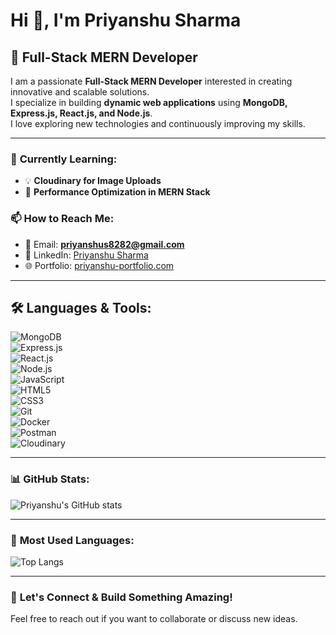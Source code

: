 # Hi 👋, I'm Priyanshu Sharma  
## 🚀 Full-Stack MERN Developer  

I am a passionate **Full-Stack MERN Developer** interested in creating innovative and scalable solutions.  
I specialize in building **dynamic web applications** using **MongoDB, Express.js, React.js, and Node.js**.  
I love exploring new technologies and continuously improving my skills.  

---

### 🌱 **Currently Learning:**  
- 💡 **Cloudinary for Image Uploads**  
- 🚀 **Performance Optimization in MERN Stack**  

### 📫 **How to Reach Me:**  
- 📩 Email: **priyanshus8282@gmail.com**  
- 🔗 LinkedIn: [Priyanshu Sharma](https://www.linkedin.com/in/priyanshu-sharma-642337245)  
- 🌐 Portfolio: [priyanshu-portfolio.com](https://portfolio-priyanshu-22.vercel.app)  

---

## 🛠 **Languages & Tools:**  
![MongoDB](https://img.shields.io/badge/MongoDB-4EA94B?style=for-the-badge&logo=mongodb&logoColor=white)  
![Express.js](https://img.shields.io/badge/Express.js-000000?style=for-the-badge&logo=express&logoColor=white)  
![React.js](https://img.shields.io/badge/React-61DAFB?style=for-the-badge&logo=react&logoColor=black)  
![Node.js](https://img.shields.io/badge/Node.js-339933?style=for-the-badge&logo=node.js&logoColor=white)  
![JavaScript](https://img.shields.io/badge/JavaScript-F7DF1E?style=for-the-badge&logo=javascript&logoColor=black)  
![HTML5](https://img.shields.io/badge/HTML5-E34F26?style=for-the-badge&logo=html5&logoColor=white)  
![CSS3](https://img.shields.io/badge/CSS3-1572B6?style=for-the-badge&logo=css3&logoColor=white)  
![Git](https://img.shields.io/badge/Git-F05032?style=for-the-badge&logo=git&logoColor=white)  
![Docker](https://img.shields.io/badge/Docker-2496ED?style=for-the-badge&logo=docker&logoColor=white)  
![Postman](https://img.shields.io/badge/Postman-FF6C37?style=for-the-badge&logo=postman&logoColor=white)  
![Cloudinary](https://img.shields.io/badge/Cloudinary-FFD700?style=for-the-badge&logo=cloudinary&logoColor=black)  

---

### 📊 **GitHub Stats:**  
![Priyanshu's GitHub stats](https://github-readme-stats.vercel.app/api?username=Priyanshu8282&show_icons=true&theme=radical)  

---

### 📌 **Most Used Languages:**  
![Top Langs](https://github-readme-stats.vercel.app/api/top-langs/?username=Priyanshu8282&layout=compact&theme=radical)  

---

### 🚀 **Let's Connect & Build Something Amazing!**  
Feel free to reach out if you want to collaborate or discuss new ideas.  
